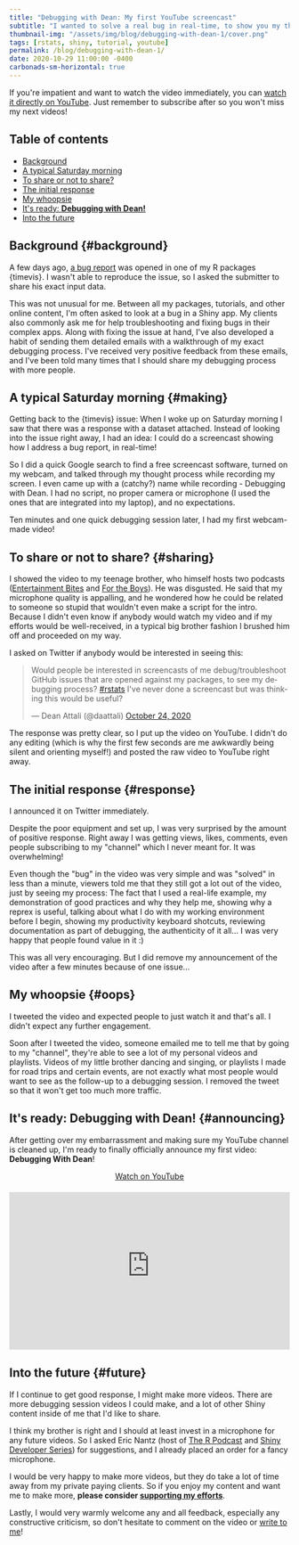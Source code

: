 ```yaml
---
title: "Debugging with Dean: My first YouTube screencast"
subtitle: "I wanted to solve a real bug in real-time, to show you my thought process. Here's how it turned out."
thumbnail-img: "/assets/img/blog/debugging-with-dean-1/cover.png"
tags: [rstats, shiny, tutorial, youtube]
permalink: /blog/debugging-with-dean-1/
date: 2020-10-29 11:00:00 -0400
carbonads-sm-horizontal: true
---
```


If you're impatient and want to watch the video immediately, you can [watch it directly on YouTube](https://youtu.be/sP_VB9OFJP0?start=45). Just remember to subscribe after so you won't miss my next videos!

## Table of contents

- [Background](#background)
- [A typical Saturday morning](#making)
- [To share or not to share?](#sharing)
- [The initial response](#response)
- [My whoopsie](#oops)
- [It's ready: **Debugging with Dean!**](#announcing)
- [Into the future](#future)

## Background {#background}

A few days ago, [a bug report](https://github.com/daattali/timevis/issues/103) was opened in one of my R packages {timevis}. I wasn't able to reproduce the issue, so I asked the submitter to share his exact input data. 

This was not unusual for me. Between all my packages, tutorials, and other online content, I'm often asked to look at a bug in a Shiny app. My clients also commonly ask me for help troubleshooting and fixing bugs in their complex apps. Along with fixing the issue at hand, I've also developed a habit of sending them detailed emails with a walkthrough of my exact debugging process. I've received very positive feedback from these emails, and I've been told many times that I should share my debugging process with more people.

## A typical Saturday morning {#making}

Getting back to the {timevis} issue: When I woke up on Saturday morning I saw that there was a response with a dataset attached. Instead of looking into the issue right away, I had an idea: I could do a screencast showing how I address a bug report, in real-time!

So I did a quick Google search to find a free screencast software, turned on my webcam, and talked through my thought process while recording my screen. I even came up with a (catchy?) name while recording - Debugging with Dean. I had no script, no proper camera or microphone (I used the ones that are integrated into my laptop), and no expectations.

Ten minutes and one quick debugging session later, I had my first webcam-made video!

## To share or not to share? {#sharing}

I showed the video to my teenage brother, who himself hosts two podcasts ([Entertainment Bites](https://open.spotify.com/show/4Bko0gJWU5QTTqDHRHVGvl) and [For the Boys](https://open.spotify.com/show/6ExXxqyrbFeycahNYZmDur)). He was disgusted. He said that my microphone quality is appalling, and he wondered how he could be related to someone so stupid that wouldn't even make a script for the intro. Because I didn't even know if anybody would watch my video and if my efforts would be well-received, in a typical big brother fashion I brushed him off and proceeded on my way.

I asked on Twitter if anybody would be interested in seeing this:

<blockquote class="twitter-tweet"><p lang="en" dir="ltr">Would people be interested in screencasts of me debug/troubleshoot GitHub issues that are opened against my packages, to see my debugging process? <a href="https://twitter.com/hashtag/rstats?src=hash&amp;ref_src=twsrc%5Etfw">#rstats</a> I&#39;ve never done a screencast but was thinking this would be useful?</p>&mdash; Dean Attali (@daattali) <a href="https://twitter.com/daattali/status/1320057103466246144?ref_src=twsrc%5Etfw">October 24, 2020</a></blockquote> <script async src="https://platform.twitter.com/widgets.js" charset="utf-8"></script>

The response was pretty clear, so I put up the video on YouTube. I didn't do any editing (which is why the first few seconds are me awkwardly being silent and orienting myself!) and posted the raw video to YouTube right away.

## The initial response {#response}

I announced it on Twitter immediately. 

Despite the poor equipment and set up, I was very surprised by the amount of positive response. Right away I was getting views, likes, comments, even people subscribing to my "channel" which I never meant for. It was overwhelming!

Even though the "bug" in the video was very simple and was "solved" in less than a minute, viewers told me that they still got a lot out of the video, just by seeing my process: The fact that I used a real-life example, my demonstration of good practices and why they help me, showing why a reprex is useful, talking about what I do with my working environment before I begin, showing my productivity keyboard shotcuts, reviewing documentation as part of debugging, the authenticity of it all... I was very happy that people found value in it :)

This was all very encouraging. But I did remove my announcement of the video after a few minutes because of one issue...

## My whoopsie {#oops}

I tweeted the video and expected people to just watch it and that's all. I didn't expect any further engagement.

Soon after I tweeted the video, someone emailed me to tell me that by going to my "channel", they're able to see a lot of my personal videos and playlists. Videos of my little brother dancing and singing, or playlists I made for road trips and certain events, are not exactly what most people would want to see as the follow-up to a debugging session. I removed the tweet so that it won't get too much more traffic. 

## It's ready: **Debugging with Dean!** {#announcing}

After getting over my embarrassment and making sure my YouTube channel is cleaned up, I'm ready to finally officially announce my first video: **Debugging With Dean**!

<div style="text-align:center;">
  <a class="btn btn-lg btn-cta" href="https://youtu.be/sP_VB9OFJP0?start=45"><i class="fab fa-youtube"></i> Watch on YouTube</a>
</div>

<style>.embed-container { position: relative; margin-top: 20px; padding-bottom: 56.25%; height: 0; overflow: hidden; max-width: 100%; } .embed-container iframe { position: absolute; top: 0; left: 0; width: 100%; height: 100%; }</style>
<div class="embed-container">
<iframe src="https://www.youtube-nocookie.com/embed/sP_VB9OFJP0?start=45" frameborder="0" allow="accelerometer; autoplay; clipboard-write; encrypted-media; gyroscope; picture-in-picture" allowfullscreen></iframe>
</div>

## Into the future {#future}

If I continue to get good response, I might make more videos. There are more debugging session videos I could make, and a lot of other Shiny content inside of me that I'd like to share. 

I think my brother is right and I should at least invest in a microphone for any future videos. So I asked Eric Nantz (host of [The R Podcast](https://r-podcast.org/) and [Shiny Developer Series](https://shinydevseries.com/)) for suggestions, and I already placed an order for a fancy microphone.

I would be very happy to make more videos, but they do take a lot of time away from my private paying clients. So if you enjoy my content and want me to make more, **please consider [supporting my efforts](https://github.com/sponsors/daattali)**.

Lastly, I would very warmly welcome any and all feedback, especially any constructive criticism, so don't hesitate to comment on the video or [write to me](https://deanattali.com/contact)!
